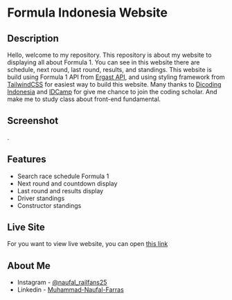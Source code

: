 # Formula Indonesia Website

## Description

Hello, welcome to my repository. This repository is about my website to displaying all about Formula 1. You can see in this website there are schedule, next round, last round, results, and standings. This website is build using Formula 1 API from [Ergast API](http://ergast.com/mrd/), and using styling framework from [TailwindCSS](https://tailwindcss.com) for easiest way to build this website. 
Many thanks to [Dicoding Indonesia](https://dicoding.com) and [IDCamp](https://idcamp.ioh.co.id/) for give me chance to join the coding scholar. And make me to study class about front-end fundamental.

## Screenshot

.[](./public/image/Screenshot.png)

## Features

- Search race schedule Formula 1
- Next round and countdown display
- Last round and results display
- Driver standings
- Constructor standings

## Live Site

For you want to view live website, you can open [this link]()

## About Me

- Instagram - [@naufal_railfans25](https://www.instagram.com/naufal_railfans25/)
- Linkedin - [Muhammad-Naufal-Farras](https://www.linkedin.com/in/muhammad-naufal-farras-2605a2200/)
